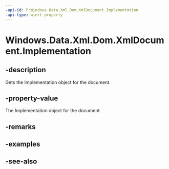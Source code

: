 ```yaml
---
-api-id: P:Windows.Data.Xml.Dom.XmlDocument.Implementation
-api-type: winrt property
---
```


<!-- Property syntax
public Windows.Data.Xml.Dom.XmlDomImplementation Implementation { get; }
-->

# Windows.Data.Xml.Dom.XmlDocument.Implementation

## -description
Gets the Implementation object for the document.

## -property-value
The Implementation object for the document.

## -remarks

## -examples

## -see-also
